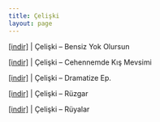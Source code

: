 ```yaml
---
title: Çelişki
layout: page
---
```


<a href="https://cloud.mail.ru/public/25f2559985b7/Celiski%20-%20Bensiz%20Yok%20Olursun" target="_blank">[indir]</a>   |   Çelişki &#8211; Bensiz Yok Olursun

<a href="https://cloud.mail.ru/public/17e97def813c/Celiski%20-%20Cehennemde%20K%C4%B1%C5%9F%20Mevsimi" target="_blank">[indir]</a>   |   Çelişki &#8211; Cehennemde Kış Mevsimi

<a href="https://cloud.mail.ru/public/36e0a7fd2662/Celiski%20-%20Dramatize%20EP" target="_blank">[indir]</a>   |   Çelişki &#8211; Dramatize Ep.

<a href="https://cloud.mail.ru/public/daa9bc0f62be/Celiski%20-%20Ruzgar" target="_blank">[indir]</a>   |   Çelişki &#8211; Rüzgar

<a href="https://cloud.mail.ru/public/da8fdbd24d77/Celiski%20-%20R%C3%BCyalar" target="_blank">[indir]</a>   |   Çelişki &#8211; Rüyalar